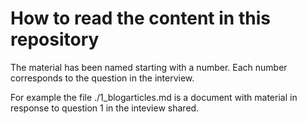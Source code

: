 # How to read the content in this repository

The material has been named starting with a number. Each number corresponds to the question in the interview.

For example the file ./1_blogarticles.md is a document with material in response to question 1 in the inteview shared.
